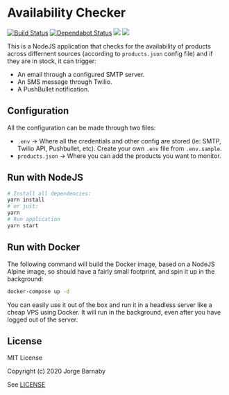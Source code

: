 # Availability Checker

[![Build Status](https://travis-ci.org/yorch/availability-checker.svg?branch=master)](https://travis-ci.org/yorch/availability-checker)
[![Dependabot Status](https://api.dependabot.com/badges/status?host=github&repo=yorch/availability-checker)](https://dependabot.com)
[![](https://images.microbadger.com/badges/image/yorch/availability-checker.svg)](https://microbadger.com/images/yorch/availability-checker)
[![](https://images.microbadger.com/badges/version/yorch/availability-checker.svg)](https://microbadger.com/images/yorch/availability-checker)

This is a NodeJS application that checks for the availability of products across differnent sources (according to `products.json` config file) and if they are in stock, it can trigger:

-   An email through a configured SMTP server.
-   An SMS message through Twilio.
-   A PushBullet notification.

## Configuration

All the configuration can be made through two files:

-   `.env` -> Where all the credentials and other config are stored (ie: SMTP, Twilio API, Pushbullet, etc). Create your own `.env` file from `.env.sample`.
-   `products.json` -> Where you can add the products you want to monitor.

## Run with NodeJS

```bash
# Install all dependencies:
yarn install
# or just:
yarn
# Run application
yarn start
```

## Run with Docker

The following command will build the Docker image, based on a NodeJS Alpine image, so should have a fairly small footprint, and spin it up in the background:

```bash
docker-compose up -d
```

You can easily use it out of the box and run it in a headless server like a cheap VPS using Docker. It will run in the background, even after you have logged out of the server.

## License

MIT License

Copyright (c) 2020 Jorge Barnaby

See [LICENSE](LICENSE)
